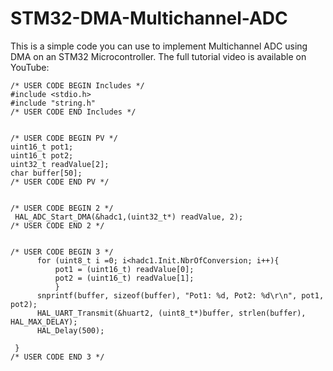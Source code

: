 # STM32-DMA-Multichannel-ADC
This is a simple code you can use to implement Multichannel ADC using DMA on an STM32 Microcontroller. The full tutorial video is available on YouTube:

    /* USER CODE BEGIN Includes */
    #include <stdio.h>
    #include "string.h"
    /* USER CODE END Includes */
    
    
    /* USER CODE BEGIN PV */
    uint16_t pot1;
    uint16_t pot2;
    uint32_t readValue[2];
    char buffer[50];
    /* USER CODE END PV */
    
    
    /* USER CODE BEGIN 2 */
     HAL_ADC_Start_DMA(&hadc1,(uint32_t*) readValue, 2);
    /* USER CODE END 2 */
    
    
    /* USER CODE BEGIN 3 */
    	  for (uint8_t i =0; i<hadc1.Init.NbrOfConversion; i++){
    		  pot1 = (uint16_t) readValue[0];
    		  pot2 = (uint16_t) readValue[1];
    		  }
    	  snprintf(buffer, sizeof(buffer), "Pot1: %d, Pot2: %d\r\n", pot1, pot2);
    	  HAL_UART_Transmit(&huart2, (uint8_t*)buffer, strlen(buffer), HAL_MAX_DELAY);
    	  HAL_Delay(500);
    
     }
    /* USER CODE END 3 */
